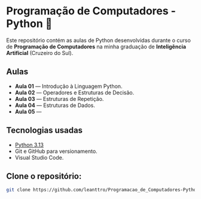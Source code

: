 # Programação de Computadores - Python 🐍

Este repositório contém as aulas de Python desenvolvidas durante o curso de **Programação de Computadores** na minha graduação de **Inteligência Artificial** (Cruzeiro do Sul).

## Aulas

- **Aula 01** — Introdução à Linguagem Python.
- **Aula 02** — Operadores e Estruturas de Decisão.
- **Aula 03** — Estruturas de Repetição.
- **Aula 04** — Estruturas de Dados.
- **Aula 05** — 

## Tecnologias usadas

- [Python 3.13](https://www.python.org/)
- Git e GitHub para versionamento.
- Visual Studio Code.

## Clone o repositório:

```bash
git clone https://github.com/leanttro/Programacao_de_Computadores-Python.git

